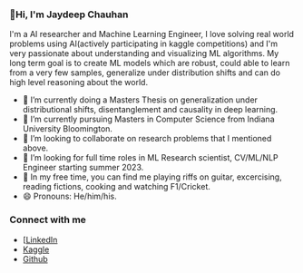 ### 👋Hi, I'm Jaydeep Chauhan

I'm a AI researcher and Machine Learning Engineer, I love solving real world problems using AI(actively participating in kaggle competitions) and I'm very passionate about understanding and visualizing ML algorithms. My long term goal is to create ML models which are robust, could able to learn from a very few samples, generalize under distribution shifts and can do high level reasoning about the world.

- 🔭 I’m currently doing a Masters Thesis on generalization under distributional shifts, disentanglement and causality in deep learning.
- 🌱 I’m currently pursuing Masters in Computer Science from Indiana University Bloomington.
- 👯 I’m looking to collaborate on research problems that I mentioned above.
- 🤔 I’m looking for full time roles in ML Research scientist, CV/ML/NLP Engineer starting summer 2023.
- 🎸 In my free time, you can find me playing riffs on guitar, excercising, reading fictions, cooking and watching F1/Cricket.
- 😄 Pronouns: He/him/his.

### Connect with me 
* [[LinkedIn](https://www.linkedin.com/in/jaydeep-chauhan-57ab3171/)
* [Kaggle](https://www.kaggle.com/jd81197)
* [Github](https://www.github.com/Jd8111997)
